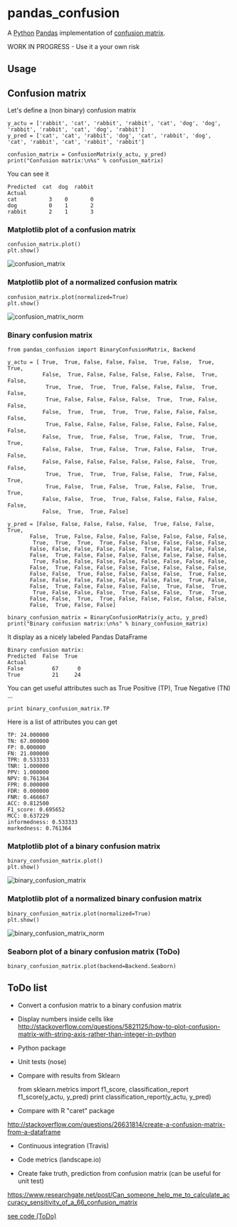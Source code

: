 # pandas_confusion
 
A [Python]() [Pandas](http://pandas.pydata.org/) implementation of [confusion matrix](https://en.wikipedia.org/wiki/Confusion_matrix).

WORK IN PROGRESS - Use it a your own risk

## Usage

## Confusion matrix

Let's define a (non binary) confusion matrix

    y_actu = ['rabbit', 'cat', 'rabbit', 'rabbit', 'cat', 'dog', 'dog', 'rabbit', 'rabbit', 'cat', 'dog', 'rabbit']
    y_pred = ['cat', 'cat', 'rabbit', 'dog', 'cat', 'rabbit', 'dog', 'cat', 'rabbit', 'cat', 'rabbit', 'rabbit']

    confusion_matrix = ConfusionMatrix(y_actu, y_pred)
    print("Confusion matrix:\n%s" % confusion_matrix)

You can see it

    Predicted  cat  dog  rabbit
    Actual
    cat          3    0       0
    dog          0    1       2
    rabbit       2    1       3


### Matplotlib plot of a confusion matrix

    confusion_matrix.plot()
    plt.show()

![confusion_matrix](screenshots/confusion_matrix.png)

### Matplotlib plot of a normalized confusion matrix

    confusion_matrix.plot(normalized=True)
    plt.show()

![confusion_matrix_norm](screenshots/confusion_matrix_norm.png)

### Binary confusion matrix

    from pandas_confusion import BinaryConfusionMatrix, Backend

    y_actu = [ True,  True, False, False, False,  True, False,  True,  True,
               False,  True, False, False, False, False, False,  True, False,
                True,  True,  True,  True, False, False, False,  True, False,
                True, False, False, False, False,  True,  True, False, False,
               False,  True,  True,  True,  True, False, False, False, False,
                True, False, False, False, False, False, False, False, False,
               False,  True,  True, False,  True, False,  True,  True,  True,
               False, False,  True, False,  True, False, False,  True, False,
               False, False, False, False, False, False, False,  True, False,
                True,  True,  True,  True, False, False,  True, False,  True,
                True, False,  True, False,  True, False, False,  True,  True,
               False, False,  True,  True, False, False, False, False, False,
               False,  True,  True, False]

    y_pred = [False, False, False, False, False,  True, False, False,  True,
           False,  True, False, False, False, False, False, False, False,
            True,  True,  True,  True, False, False, False, False, False,
           False, False, False, False, False,  True, False, False, False,
           False,  True, False, False, False, False, False, False, False,
            True, False, False, False, False, False, False, False, False,
           False,  True, False, False, False, False, False, False, False,
           False, False,  True, False, False, False, False,  True, False,
           False, False, False, False, False, False, False,  True, False,
           False,  True, False, False, False, False,  True, False,  True,
            True, False, False, False,  True, False, False,  True,  True,
           False, False,  True,  True, False, False, False, False, False,
           False,  True, False, False]

    binary_confusion_matrix = BinaryConfusionMatrix(y_actu, y_pred)
    print("Binary confusion matrix:\n%s" % binary_confusion_matrix)


It display as a nicely labeled Pandas DataFrame

    Binary confusion matrix:
    Predicted  False  True
    Actual
    False         67      0
    True          21     24

You can get useful attributes such as True Positive (TP), True Negative (TN) ...

    print binary_confusion_matrix.TP

Here is a list of attributes you can get

    TP: 24.000000
    TN: 67.000000
    FP: 0.000000
    FN: 21.000000
    TPR: 0.533333
    TNR: 1.000000
    PPV: 1.000000
    NPV: 0.761364
    FPR: 0.000000
    FDR: 0.000000
    FNR: 0.466667
    ACC: 0.812500
    F1_score: 0.695652
    MCC: 0.637229
    informedness: 0.533333
    markedness: 0.761364

### Matplotlib plot of a binary confusion matrix

    binary_confusion_matrix.plot()
    plt.show()

![binary_confusion_matrix](screenshots/binary_confusion_matrix.png)

### Matplotlib plot of a normalized binary confusion matrix

    binary_confusion_matrix.plot(normalized=True)
    plt.show()

![binary_confusion_matrix_norm](screenshots/binary_confusion_matrix_norm.png)

### Seaborn plot of a binary confusion matrix (ToDo)

    binary_confusion_matrix.plot(backend=Backend.Seaborn)

## ToDo list

* Convert a confusion matrix to a binary confusion matrix

* Display numbers inside cells like http://stackoverflow.com/questions/5821125/how-to-plot-confusion-matrix-with-string-axis-rather-than-integer-in-python

* Python package

* Unit tests (nose)

* Compare with results from Sklearn

    from sklearn.metrics import f1_score, classification_report
    f1_score(y_actu, y_pred)
    print classification_report(y_actu, y_pred)

* Compare with R "caret" package

http://stackoverflow.com/questions/26631814/create-a-confusion-matrix-from-a-dataframe
    
* Continuous integration (Travis)

* Code metrics (landscape.io)

* Create fake truth, prediction from confusion matrix
(can be useful for unit test)

https://www.researchgate.net/post/Can_someone_help_me_to_calculate_accuracy_sensitivity_of_a_66_confusion_matrix

[see code (ToDo)](sample/fake_convol_mat.py)